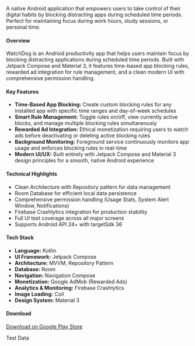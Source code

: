 
A native Android application that empowers users to take control of their digital habits by blocking distracting apps during scheduled time periods. Perfect for maintaining focus during work hours, study sessions, or personal time.

#### Overview

WatchDog is an Android productivity app that helps users maintain focus by blocking distracting applications during scheduled time periods. Built with Jetpack Compose and Material 3, it features time-based app blocking rules, rewarded ad integration for rule management, and a clean modern UI with comprehensive permission handling.

#### Key Features

- **Time-Based App Blocking:** Create custom blocking rules for any installed app with specific time ranges and day-of-week schedules
- **Smart Rule Management:** Toggle rules on/off, view currently active blocks, and manage multiple blocking rules simultaneously
- **Rewarded Ad Integration:** Ethical monetization requiring users to watch ads before deactivating or deleting active blocking rules
- **Background Monitoring:** Foreground service continuously monitors app usage and enforces blocking rules in real-time
- **Modern UI/UX:** Built entirely with Jetpack Compose and Material 3 design principles for a smooth, native Android experience

#### Technical Highlights

- Clean Architecture with Repository pattern for data management
- Room Database for efficient local data persistence
- Comprehensive permission handling (Usage Stats, System Alert Window, Notifications)
- Firebase Crashlytics integration for production stability
- Full UI test coverage across all major screens
- Supports Android API 24+ with targetSdk 36

#### Tech Stack

- **Language:** Kotlin
- **UI Framework:** Jetpack Compose
- **Architecture:** MVVM, Repository Pattern
- **Database:** Room
- **Navigation:** Navigation Compose
- **Monetization:** Google AdMob (Rewarded Ads)
- **Analytics & Monitoring:** Firebase Crashlytics
- **Image Loading:** Coil
- **Design System:** Material 3

#### Download

[Download on Google Play Store](https://play.google.com/store/apps/details?id=com.neilsayok.straynomore)


<p>Test Data</p>

